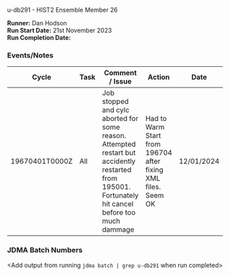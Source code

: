 u-db291 - HIST2 Ensemble Member 26

**Runner:**  Dan Hodson  
**Run Start Date:**  21st November 2023  
**Run Completion Date:**

### Events/Notes

| Cycle | Task | Comment / Issue | Action | Date |
| ---   | ---  | ---             | ---    | ---- |
| 19670401T0000Z    | All |  Job stopped and cylc aborted for some reason. Attempted restart but accidently restarted from 195001. Fortunately hit cancel before too much dammage        | Had to Warm Start from 196704 after fixing XML files. Seem OK  | 12/01/2024 |




### JDMA Batch Numbers

<Add output from running `jdma batch | grep u-db291` when run completed>

